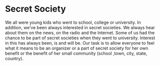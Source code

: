 # Secret Society
We all were young kids who went to school, college or university. In addition, we've been always interested in secret societies. We always hear about them on the news, on the radio and the Internet. Some of us had the chance to be part of secret societies when they went to university. Interest in this has always been, is and will be. Our task is to allow everyone to feel what it means to be an organizer or a part of secret society for her own benefit or the benefit of her small community (school ,town, city, state, country).
